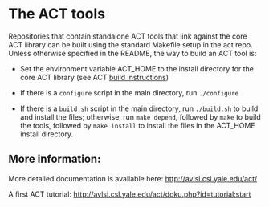 # The ACT tools

Repositories that contain standalone ACT tools that link against the core
ACT library can be built using the standard Makefile setup in the act repo.
Unless otherwise specified in the README, the way to build an ACT tool
is:

   * Set the environment variable ACT_HOME to the install directory for the core ACT library (see ACT [build instructions](https://github.com/asyncvlsi/act/blob/master/README.md))
 
   * If there is a `configure` script in the main directory, run `./configure`
 
   * If there is a `build.sh` script in the main directory, run `./build.sh` to build and install the files; otherwise, run `make depend`, followed by `make` to build the tools, followed by `make install` to install the files in the ACT_HOME install directory.

## More information:

More detailed documentation is available here:
    http://avlsi.csl.yale.edu/act/
    
A first ACT tutorial:
    http://avlsi.csl.yale.edu/act/doku.php?id=tutorial:start
